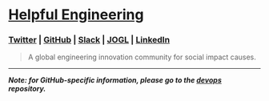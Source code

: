 # [Helpful Engineering](https://www.helpfulengineering.org)
### [Twitter](https://twitter.com/helpfuleng) | [GitHub](https://github.com/helpfulengineering) | [Slack](https://www.helpfulengineering.org/slack) | [JOGL](https://app.jogl.io/project/121#about) | [LinkedIn](https://www.linkedin.com/company/helpfulengineering)
> A global engineering innovation community for social impact causes.


***

***Note: for GitHub-specific information, please go to the [devops](https://github.com/helpfulengineering/devops) repository.***
